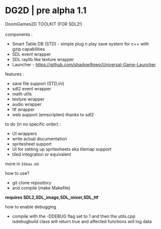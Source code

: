 # DG2D | pre alpha 1.1
DoomGames2D TOOLKIT (FOR SDL2!)
<br>
<br>
components :<br>
-  Smart Table DB (STD) - simple plug n play save system for c++ with gzip capabilities
-  SDL event wrapper
-  SDL raylib like texture wrapper
-  Launcher - https://github.com/shadow9owo/Universal-Game-Launcher

features :
- save file support (STD,ini)
- sdl2 event wrapper
- math utils
- texture wrapper
- audio wrapper
- ttf wrapper
- web support (emscripten) thanks to sdl2

to do (in no specific order) :
- UI wrappers
- write actual documentation
- spritesheet support
- UI for setting up spritesheets aka tilemap support
- tiled integration or equivalent

more in ``Ideas.md``

how to use?
- git clone repository
- and compile (make Makefile)

**requires SDL2,SDL_image,SDL_mixer,SDL_ttf**

how to enable debugging
- compile with the -DDEBUG flag set to 1 and then the utils.cpp isdebugbuild class will return true and affected functions will log data
